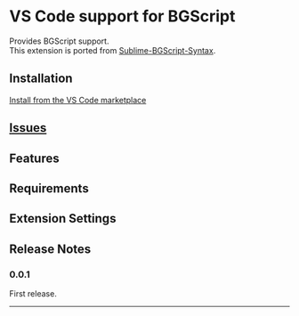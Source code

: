 # VS Code support for BGScript 

Provides BGScript support.  
This extension is ported from [Sublime-BGScript-Syntax](https://github.com/kalanda/Sublime-BGScript-Syntax).


## Installation

[Install from the VS Code marketplace](https://marketplace.visualstudio.com/items?itemName=tkrworks.vscode-bgscript)

## [Issues](https://github.com/tkrworks/vscode-bgscript/issues)

## Features

## Requirements

## Extension Settings

## Release Notes

### 0.0.1

First release. 

-----------------------------------------------------------------------------------------------------------